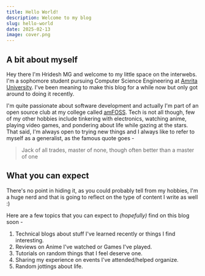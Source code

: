 ```yaml
---
title: Hello World!
description: Welcome to my blog
slug: hello-world
date: 2025-02-13
image: cover.png
---
```


## A bit about myself
Hey there I'm Hridesh MG and welcome to my little space on the interwebs. I'm a sophomore student pursuing Computer Science Engineering at [Amrita University](https://www.amrita.edu/). I've been meaning to make this blog for a while now but only got around to doing it recently.

I'm quite passionate about software development and actually I'm part of an open source club at my college called [amFOSS](https://amfoss.in/). Tech is not all though, few of my other hobbies include tinkering with electronics, watching anime, playing video games, and pondering about life while gazing at the stars. That said, I'm always open to trying new things and I always like to refer to myself as a generalist, as the famous quote goes -

> Jack of all trades, master of none, though often better than a master of one

## What you can expect
There's no point in hiding it, as you could probably tell from my hobbies, I'm a huge nerd and that is going to reflect on the type of content I write as well :)

Here are a few topics that you can expect to *(hopefully)* find on this blog soon -

1. Technical blogs about stuff I've learned recently or things I find interesting.
2. Reviews on Anime I've watched or Games I've played.
3. Tutorials on random things that I feel deserve one.
4. Sharing my experience on events I've attended/helped organize.
5. Random jottings about life.
